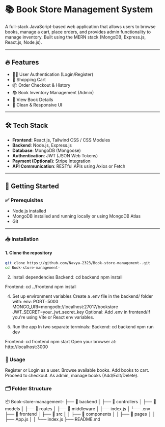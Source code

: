 # 📚 Book Store Management System

A full-stack JavaScript-based web application that allows users to browse books, manage a cart, place orders, and provides admin functionality to manage inventory. Built using the MERN stack (MongoDB, Express.js, React.js, Node.js).

---

## 🔥 Features

- 🧑‍💼 User Authentication (Login/Register)
- 🛒 Shopping Cart
- 📦 Order Checkout & History
- 📚 Book Inventory Management (Admin)
- 🧾 View Book Details
- 🎨 Clean & Responsive UI

---

## 🛠️ Tech Stack

- **Frontend**: React.js, Tailwind CSS / CSS Modules
- **Backend**: Node.js, Express.js
- **Database**: MongoDB (Mongoose)
- **Authentication**: JWT (JSON Web Tokens)
- **Payment (Optional)**: Stripe Integration
- **API Communication**: RESTful APIs using Axios or Fetch

---

## 🚀 Getting Started

### ✅ Prerequisites

- Node.js installed
- MongoDB installed and running locally or using MongoDB Atlas
- Git

---

### 📥 Installation

#### 1. Clone the repository

```bash
git clone https://github.com/Navya-2323/Book-store-management-.git
cd Book-store-management-

```

2. Install dependencies
Backend:
cd backend
npm install

Frontend:
cd ../frontend
npm install

4. Set up environment variables
Create a .env file in the backend/ folder with:
env:
PORT=5000
MONGO_URI=mongodb://localhost:27017/bookstore
JWT_SECRET=your_jwt_secret_key
Optional: Add .env in frontend/if you're using Vite or React env variables.

5. Run the app
In two separate terminals:
Backend:
cd backend
npm run dev

Frontend:
cd frontend
npm start
Open your browser at: http://localhost:3000

### 🧪 Usage
Register or Login as a user.
Browse available books.
Add books to cart.
Proceed to checkout.
As admin, manage books (Add/Edit/Delete).

### 🗂️ Folder Structure
📦 Book-store-management-
├── 📁 backend
│   ├── 📁 controllers
│   ├── 📁 models
│   ├── 📁 routes
│   ├── 📁 middleware
│   ├── index.js
│   └── .env
├── 📁 frontend
│   ├── 📁 src
│   │   ├── 📁 components
│   │   ├── 📁 pages
│   │   ├── App.js
│   │   └── index.js
├── README.md
